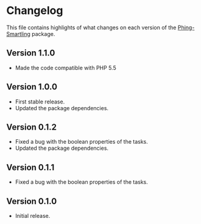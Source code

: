 # Changelog
This file contains highlights of what changes on each version of the [Phing-Smartling](https://github.com/aquafadas-com/phing-smartling) package.

## Version 1.1.0
- Made the code compatible with PHP 5.5

## Version 1.0.0
- First stable release.
- Updated the package dependencies.

## Version 0.1.2
- Fixed a bug with the boolean properties of the tasks.
- Updated the package dependencies.

## Version 0.1.1
- Fixed a bug with the boolean properties of the tasks.

## Version 0.1.0
- Initial release.
